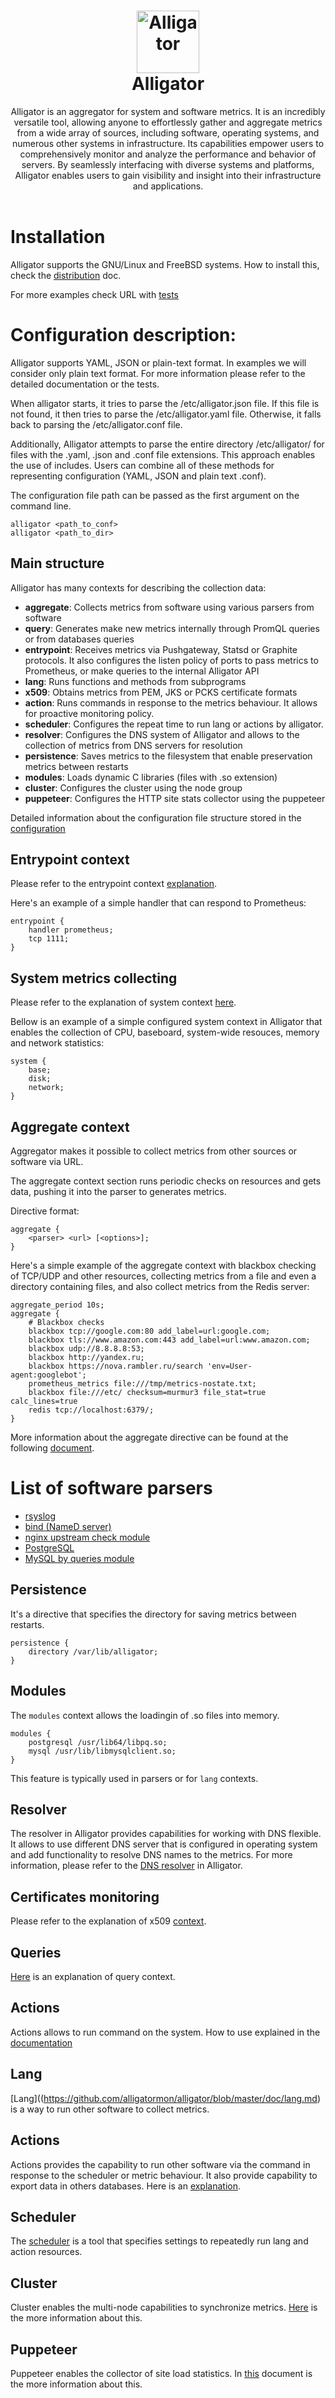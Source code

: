<h1 align="center" style="border-bottom: none">
    <img width="100" height="100" alt="Alligator" src="/doc/images/logo.jpeg"></a><br>Alligator
</h1>

<p align="center">
Alligator is an aggregator for system and software metrics. It is an incredibly versatile tool, allowing anyone to effortlessly gather and aggregate metrics from a wide array of sources, including software, operating systems, and numerous other systems in infrastructure. Its capabilities empower users to comprehensively monitor and analyze the performance and behavior of servers. By seamlessly interfacing with diverse systems and platforms, Alligator enables users to gain visibility and insight into their infrastructure and applications.
<br>
<br>
</p>


# Installation
Alligator supports the GNU/Linux and FreeBSD systems.
How to install this, check the [distribution](https://github.com/alligatormon/alligator/blob/master/doc/distribution.md) doc.

For more examples check URL with [tests](https://github.com/alligatormon/alligator/tree/master/src/tests/system)

# Configuration description:
Alligator supports YAML, JSON or plain-text format. In examples we will consider only plain text format. For more information please refer to the detailed documentation or the tests.

When alligator starts, it tries to parse the /etc/alligator.json file. If this file is not found, it then tries to parse the /etc/alligator.yaml file. Otherwise, it falls back to parsing the /etc/alligator.conf file.

Additionally, Alligator attempts to parse the entire directory /etc/alligator/ for files with the .yaml, .json and .conf file extensions. This approach enables the use of includes. Users can combine all of these methods for representing configuration (YAML, JSON and plain text .conf).

The configuration file path can be passed as the first argument on the command line.
```
alligator <path_to_conf>
alligator <path_to_dir>
```

## Main structure
Alligator has many contexts for describing the collection data:
- **aggregate**: Collects metrics from software using various parsers from software
- **query**: Generates make new metrics internally through PromQL queries or from databases queries
- **entrypoint**: Receives metrics via Pushgateway, Statsd or Graphite protocols. It also configures the listen policy of ports to pass metrics to Prometheus, or make queries to the internal Alligator API
- **lang**: Runs functions and methods from subprograms
- **x509**: Obtains metrics from PEM, JKS or PCKS certificate formats
- **action**: Runs commands in response to the metrics behaviour. It allows for proactive monitoring policy.
- **scheduler**: Configures the repeat time to run lang or actions by alligator.
- **resolver**: Configures the DNS system of Alligator and allows to the collection of metrics from DNS servers for resolution
- **persistence**: Saves metrics to the filesystem that enable preservation metrics between restarts
- **modules**: Loads dynamic C libraries (files with .so extension)
- **cluster**: Configures the cluster using the node group
- **puppeteer**: Configures the HTTP site stats collector using the puppeteer

Detailed information about the configuration file structure stored in the [configuration](https://github.com/alligatormon/alligator/blob/master/doc/configuration.md)



## Entrypoint context
Please refer to the entrypoint context [explanation](https://github.com/alligatormon/alligator/blob/master/doc/entrypoint.md).

Here's an example of a simple handler that can respond to Prometheus:
```
entrypoint {
    handler prometheus;
    tcp 1111;
}
```

## System metrics collecting
Please refer to the explanation of system context [here](https://github.com/alligatormon/alligator/blob/master/doc/system.md).

Bellow is an example of a simple configured system context in Alligator that enables the collection of CPU, baseboard, system-wide resouces, memory and network statistics:
```
system {
    base;
    disk;
    network;
}
```

## Aggregate context
Aggregator makes it possible to collect metrics from other sources or software via URL.

The aggregate context section runs periodic checks on resources and gets data, pushing it into the parser to generates metrics.

Directive format:
```
aggregate {
    <parser> <url> [<options>];
}
```


Here's a simple example of the aggregate context with blackbox checking of TCP/UDP and other resources, collecting metrics from a file and even a directory containing files, and also collect metrics from the Redis server:
```
aggregate_period 10s;
aggregate {
    # Blackbox checks
    blackbox tcp://google.com:80 add_label=url:google.com;
    blackbox tls://www.amazon.com:443 add_label=url:www.amazon.com;
    blackbox udp://8.8.8.8:53;
    blackbox http://yandex.ru;
    blackbox https://nova.rambler.ru/search 'env=User-agent:googlebot';
    prometheus_metrics file:///tmp/metrics-nostate.txt;
    blackbox file:///etc/ checksum=murmur3 file_stat=true calc_lines=true
    redis tcp://localhost:6379/;
}
```

More information about the aggregate directive can be found at the following [document](https://github.com/alligatormon/alligator/blob/master/doc/aggregate.md).


# List of software parsers
- [rsyslog](https://github.com/alligatormon/alligator/blob/master/doc/parsers/rsyslog.md)
- [bind (NameD server)](https://github.com/alligatormon/alligator/blob/master/doc/parsers/named.md)
- [nginx upstream check module](https://github.com/alligatormon/alligator/blob/master/doc/parsers/nginx_upstream_check.md)
- [PostgreSQL](https://github.com/alligatormon/alligator/blob/master/doc/parsers/postgresql.md)
- [MySQL by queries module](https://github.com/alligatormon/alligator/blob/master/doc/parsers/mysql.md)


## Persistence
It's a directive that specifies the directory for saving metrics between restarts.
```
persistence {
    directory /var/lib/alligator;
}
```

## Modules
The `modules` context allows the loadingin of .so files into memory.
```
modules {
	postgresql /usr/lib64/libpq.so;
	mysql /usr/lib/libmysqlclient.so;
}
```

This feature is typically used in parsers or for `lang` contexts.

## Resolver
The resolver in Alligator provides capabilities for working with DNS flexible. It allows to use different DNS server that is configured in operating system and add functionality to resolve DNS names to the metrics. For more information, please refer to the [DNS resolver](https://github.com/alligatormon/alligator/blob/master/doc/resolver.md) in Alligator.


## Certificates monitoring
Please refer to the explanation of x509 [context](https://github.com/alligatormon/alligator/blob/master/doc/x509.md).


## Queries
[Here](https://github.com/alligatormon/alligator/blob/master/doc/query.md) is an explanation of query context.

## Actions
Actions allows to run command on the system. How to use explained in the [documentation](https://github.com/alligatormon/alligator/blob/master/doc/action.md)

## Lang
[Lang]((https://github.com/alligatormon/alligator/blob/master/doc/lang.md) is a way to run other software to collect metrics.

## Actions
Actions provides the capability to run other software via the command in response to the scheduler or metric behaviour. It also provide capability to export data in others databases. Here is an [explanation](https://github.com/alligatormon/alligator/blob/master/doc/action.md).

## Scheduler
The [scheduler](https://github.com/alligatormon/alligator/blob/master/doc/scheduler.md) is a tool that specifies settings to repeatedly run lang and action resources.

## Cluster
Cluster enables the multi-node capabilities to synchronize metrics. [Here](https://github.com/alligatormon/alligator/blob/master/doc/cluster.md) is the more information about this.

## Puppeteer
Puppeteer enables the collector of site load statistics. In [this](https://github.com/alligatormon/alligator/blob/master/doc/puppeteer.md) document is the more information about this.
